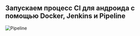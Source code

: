 ## Запускаем процесс CI для андроида с помощью Docker, Jenkins и Pipeline

![Pipeline](https://github.com/maddevsio/publications/blob/master/pipeline-android/img/pipeline.png)
